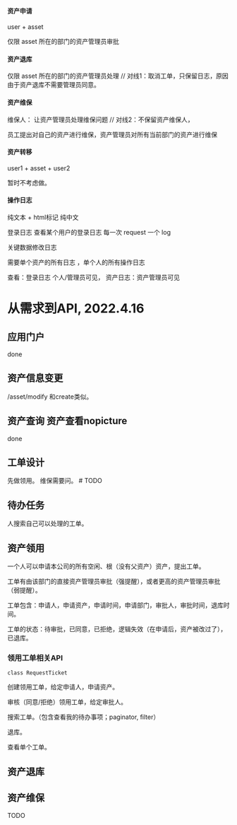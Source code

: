 #### 资产申请

user + asset

仅限 asset 所在的部门的资产管理员审批

#### 资产退库

仅限 asset 所在的部门的资产管理员处理 // 对线1：取消工单，只保留日志，原因由于资产退库不需要管理员同意。

#### 资产维保

维保人：    让资产管理员处理维保问题 // 对线2：不保留资产维保人，

员工提出对自己的资产进行维保，资产管理员对所有当前部门的资产进行维保

#### 资产转移

user1 + asset + user2

暂时不考虑做。

#### 操作日志

纯文本 + html标记 纯中文

登录日志 查看某个用户的登录日志 每一次 request 一个 log

关键数据修改日志

需要单个资产的所有日志 ，单个人的所有操作日志

查看：登录日志 个人/管理员可见，  资产日志：资产管理员可见

# 从需求到API, 2022.4.16

## 应用门户

done

## 资产信息变更

/asset/modify 和create类似。

## 资产查询 资产查看nopicture

done

## 工单设计

先做领用。 维保需要问。 # TODO

## 待办任务

人搜索自己可以处理的工单。

## 资产领用

一个人可以申请本公司的所有空闲、根（没有父资产）资产，提出工单。

工单有由该部门的直接资产管理员审批（强提醒），或者更高的资产管理员审批（弱提醒）。

工单包含：申请人，申请资产，申请时间，申请部门，审批人，审批时间，退库时间。

工单的状态：待审批，已同意，已拒绝，逻辑失效（在申请后，资产被改过了），已退库。

### 领用工单相关API

`class RequestTicket`

创建领用工单，给定申请人，申请资产。

审核（同意/拒绝）领用工单，给定审批人。

搜索工单。（包含查看我的待办事项；paginator, filter）

退库。

查看单个工单。

## 资产退库

## 资产维保

TODO
